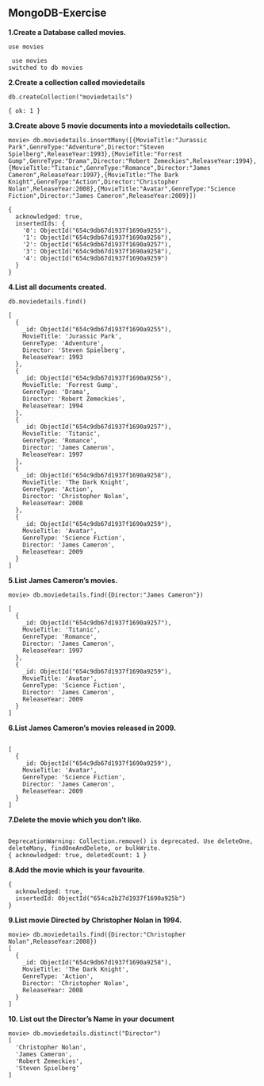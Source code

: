 ## MongoDB-Exercise

**1.Create a Database called movies.**
```
use movies

 use movies
switched to db movies
```

**2.Create a collection called moviedetails**
```
db.createCollection("moviedetails")

{ ok: 1 }
```

**3.Create above 5 movie documents into a moviedetails collection.**
```
movie> db.moviedetails.insertMany([{MovieTitle:"Jurassic Park",GenreType:"Adventure",Director:"Steven Spielberg",ReleaseYear:1993},{MovieTitle:"Forrest Gump",GenreType:"Drama",Director:"Robert Zemeckies",ReleaseYear:1994},{MovieTitle:"Titanic",GenreType:"Romance",Director:"James Cameron",ReleaseYear:1997},{MovieTitle:"The Dark Knight",GenreType:"Action",Director:"Christopher Nolan",ReleaseYear:2008},{MovieTitle:"Avatar",GenreType:"Science Fiction",Director:"James Cameron",ReleaseYear:2009}])

{
  acknowledged: true,
  insertedIds: {
    '0': ObjectId("654c9db67d1937f1690a9255"),
    '1': ObjectId("654c9db67d1937f1690a9256"),
    '2': ObjectId("654c9db67d1937f1690a9257"),
    '3': ObjectId("654c9db67d1937f1690a9258"),
    '4': ObjectId("654c9db67d1937f1690a9259")
  }
}
```

**4.List all documents created.**
```
db.moviedetails.find()

[
  {
    _id: ObjectId("654c9db67d1937f1690a9255"),
    MovieTitle: 'Jurassic Park',
    GenreType: 'Adventure',
    Director: 'Steven Spielberg',
    ReleaseYear: 1993
  },
  {
    _id: ObjectId("654c9db67d1937f1690a9256"),
    MovieTitle: 'Forrest Gump',
    GenreType: 'Drama',
    Director: 'Robert Zemeckies',
    ReleaseYear: 1994
  },
  {
    _id: ObjectId("654c9db67d1937f1690a9257"),
    MovieTitle: 'Titanic',
    GenreType: 'Romance',
    Director: 'James Cameron',
    ReleaseYear: 1997
  },
  {
    _id: ObjectId("654c9db67d1937f1690a9258"),
    MovieTitle: 'The Dark Knight',
    GenreType: 'Action',
    Director: 'Christopher Nolan',
    ReleaseYear: 2008
  },
  {
    _id: ObjectId("654c9db67d1937f1690a9259"),
    MovieTitle: 'Avatar',
    GenreType: 'Science Fiction',
    Director: 'James Cameron',
    ReleaseYear: 2009
  }
]
```


**5.List James Cameron’s movies.**
```
movie> db.moviedetails.find({Director:"James Cameron"})

[
  {
    _id: ObjectId("654c9db67d1937f1690a9257"),
    MovieTitle: 'Titanic',
    GenreType: 'Romance',
    Director: 'James Cameron',
    ReleaseYear: 1997
  },
  {
    _id: ObjectId("654c9db67d1937f1690a9259"),
    MovieTitle: 'Avatar',
    GenreType: 'Science Fiction',
    Director: 'James Cameron',
    ReleaseYear: 2009
  }
]
```


**6.List  James Cameron’s movies released in 2009.**
``` movie> db.moviedetails.find({Director:"James Cameron",ReleaseYear:2009})

[
  {
    _id: ObjectId("654c9db67d1937f1690a9259"),
    MovieTitle: 'Avatar',
    GenreType: 'Science Fiction',
    Director: 'James Cameron',
    ReleaseYear: 2009
  }
]
```
**7.Delete the movie which you don’t like.**
```movie> db.moviedetails.remove({ MovieTitle:"Avatar" })

DeprecationWarning: Collection.remove() is deprecated. Use deleteOne, deleteMany, findOneAndDelete, or bulkWrite.
{ acknowledged: true, deletedCount: 1 }
```


**8.Add the movie which is your favourite.**
```movie> db.collection_name.insertOne({ MovieTitle:"Leo",GenreType:"comedy",Director:"Dilani",ReleaseYear:2022})
{
  acknowledged: true,
  insertedId: ObjectId("654ca2b27d1937f1690a925b")
}
```
**9.List movie Directed  by Christopher Nolan in 1994.**
```
movie> db.moviedetails.find({Director:"Christopher Nolan",ReleaseYear:2008})
[
  {
    _id: ObjectId("654c9db67d1937f1690a9258"),
    MovieTitle: 'The Dark Knight',
    GenreType: 'Action',
    Director: 'Christopher Nolan',
    ReleaseYear: 2008
  }
]
```
 **10.  List out the Director’s Name in your document**

```
movie> db.moviedetails.distinct("Director")
[
  'Christopher Nolan',
  'James Cameron',
  'Robert Zemeckies',
  'Steven Spielberg'
]
```

